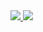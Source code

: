 <div>
  <a href="https://discord-bot-python.bolaghaly.repl.co/"> <img src="https://img.shields.io/website-up-down-green-red/http/monip.org.svg"/> </a>
  <img src="https://img.shields.io/github/license/bolaghaly/Discord-Bot-Python.svg"/>
</div>
